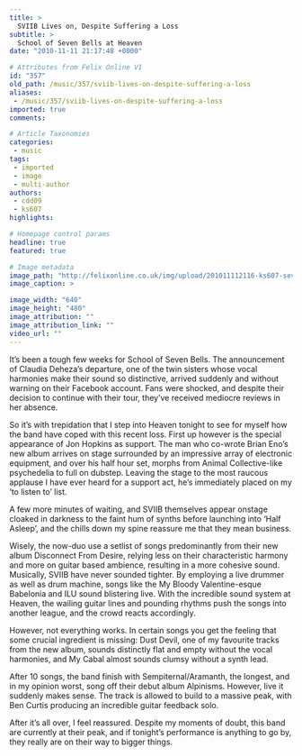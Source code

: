 ```yaml
---
title: >
  SVIIB Lives on, Despite Suffering a Loss
subtitle: >
  School of Seven Bells at Heaven
date: "2010-11-11 21:17:48 +0000"

# Attributes from Felix Online V1
id: "357"
old_path: /music/357/sviib-lives-on-despite-suffering-a-loss
aliases:
 - /music/357/sviib-lives-on-despite-suffering-a-loss
imported: true
comments:

# Article Taxonomies
categories:
 - music
tags:
 - imported
 - image
 - multi-author
authors:
 - cdd09
 - ks607
highlights:

# Homepage control params
headline: true
featured: true

# Image metadata
image_path: "http://felixonline.co.uk/img/upload/201011112116-ks607-sevenbel.jpg"
image_caption: >

image_width: "640"
image_height: "480"
image_attribution: ""
image_attribution_link: ""
video_url: ""
---
```


It’s been a tough few weeks for School of Seven Bells. The announcement of Claudia Deheza’s departure, one of the twin sisters whose vocal harmonies make their sound so distinctive, arrived suddenly and without warning on their Facebook account. Fans were shocked, and despite their decision to continue with their tour, they’ve received mediocre reviews in her absence.

So it’s with trepidation that I step into Heaven tonight to see for myself how the band have coped with this recent loss. First up however is the special appearance of Jon Hopkins as support. The man who co-wrote Brian Eno’s new album arrives on stage surrounded by an impressive array of electronic equipment, and over his half hour set, morphs from Animal Collective-like psychedelia to full on dubstep. Leaving the stage to the most raucous applause I have ever heard for a support act, he’s immediately placed on my ‘to listen to’ list.

A few more minutes of waiting, and SVIIB themselves appear onstage cloaked in darkness to the faint hum of synths before launching into ‘Half Asleep’, and the chills down my spine reassure me that they mean business.

Wisely, the now-duo use a setlist of songs predominantly from their new album Disconnect From Desire, relying less on their characteristic harmony and more on guitar based ambience, resulting in a more cohesive sound. Musically, SVIIB have never sounded tighter. By employing a live drummer as well as drum machine, songs like the My Bloody Valentine-esque Babelonia and ILU sound blistering live. With the incredible sound system at Heaven, the wailing guitar lines and pounding rhythms push the songs into another league, and the crowd reacts accordingly.

However, not everything works. In certain songs you get the feeling that some crucial ingredient is missing: Dust Devil, one of my favourite tracks from the new album, sounds distinctly flat and empty without the vocal harmonies, and My Cabal almost sounds clumsy without a synth lead.

After 10 songs, the band finish with Sempiternal/Aramanth, the longest, and in my opinion worst, song off their debut album Alpinisms. However, live it suddenly makes sense. The track is allowed to build to a massive peak, with Ben Curtis producing an incredible guitar feedback solo.

After it’s all over, I feel reassured. Despite my moments of doubt, this band are currently at their peak, and if tonight’s performance is anything to go by, they really are on their way to bigger things.
